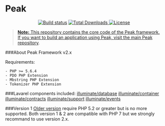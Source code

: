 <p align="center"><h1>Peak</h1></p>
<p align="center">
<a href="https://travis-ci.org/peakphp/framework"><img src="https://travis-ci.org/peakphp/framework.svg" alt="Build status"></a>
<a href="https://packagist.org/packages/peakphp/framework"><img src="https://poser.pugx.org/peakphp/framework/downloads" alt="Total Downloads">
<a href="https://packagist.org/packages/peakphp/framework"><img src="https://poser.pugx.org/peakphp/framework/license" alt="License">
</p>

> **Note:** This repository contains the core code of the Peak framework. If you want to build an application using Peak, visit the main [Peak repository](https://github.com/peakphp/peak).

###About Peak Framework v2.x

Requirements:

    - PHP >= 5.6.4
    - PDO PHP Extension
    - Mbstring PHP Extension
    - Tokenizer PHP Extension

###Lavarel components included:
[illuminate/database](https://github.com/illuminate/database)
[illuminate/container](https://github.com/illuminate/container)
[illuminate/contracts](https://github.com/illuminate/contracts)
[illuminate/support](https://github.com/illuminate/support)
[illuminate/events](https://github.com/illuminate/events)

###Version 1
[Older version](https://github.com/1Franck/Peak) require PHP 5.2 or greater but is no more supported. 
Both version 1 & 2 are compatible with PHP 7 but we strongly recommand to use version 2.x.




